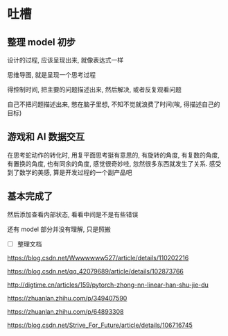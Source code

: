 # 吐槽

## 整理 model 初步

设计的过程, 应该呈现出来, 就像表达式一样

思维导图, 就是呈现一个思考过程

得控制时间, 把主要的问题描述出来, 然后解决, 或者反复观看问题

自己不把问题描述出来, 憋在脑子里想, 不知不觉就浪费了时间(唉, 得描述自己的目标)

## 游戏和 AI 数据交互

在思考蛇动作的转化时, 用复平面思考挺有意思的, 有旋转的角度, 有复数的角度, 有置换的角度, 也有同余的角度, 感觉很奇妙哇, 忽然很多东西就发生了关系. 感受到了数学的美感, 算是开发过程的一个副产品吧

## 基本完成了

然后添加查看内部状态, 看看中间是不是有些错误

还有 model 部分并没有理解, 只是照搬

- [ ] 整理文档

https://blog.csdn.net/Wwwwwww527/article/details/110202216

https://blog.csdn.net/qq_42079689/article/details/102873766

http://digtime.cn/articles/159/pytorch-zhong-nn-linear-han-shu-jie-du

https://zhuanlan.zhihu.com/p/349407590

https://zhuanlan.zhihu.com/p/64893308

https://blog.csdn.net/Strive_For_Future/article/details/106716745
